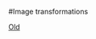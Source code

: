 #Image transformations

[Old](https://chilipublishdocs.atlassian.net/wiki/spaces/CPDOC/pages/1413928/Image+Transformations)